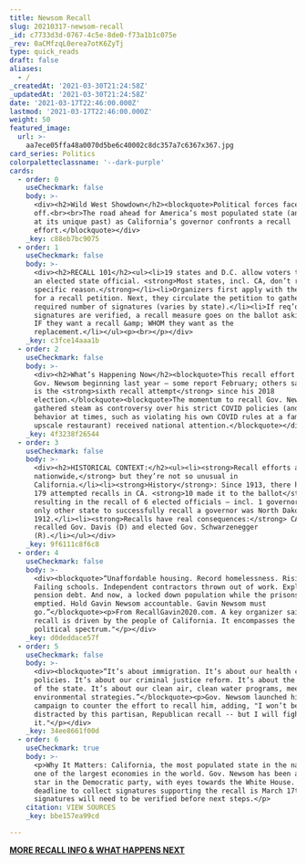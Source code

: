 ```yaml
---
title: Newsom Recall
slug: 20210317-newsom-recall
_id: c7733d3d-0767-4c5e-8de0-f73a1b1c075e
_rev: 0aCMfzqL0erea7otK6ZyTj
type: quick_reads
draft: false
aliases:
  - /
_createdAt: '2021-03-30T21:24:58Z'
_updatedAt: '2021-03-30T21:24:58Z'
date: '2021-03-17T22:46:00.000Z'
lastmod: '2021-03-17T22:46:00.000Z'
weight: 50
featured_image:
  url: >-
    aa7ece05ffa48a0070d5be6c40002c8dc357a7c6367x367.jpg
card_series: Politics
colorpaletteclassname: '--dark-purple'
cards:
  - order: 0
    useCheckmark: false
    body: >-
      <div><h2>Wild West Showdown</h2><blockquote>Political forces face
      off.<br><br>The road ahead for America’s most populated state (and a peek
      at its unique past) as California’s governor confronts a recall
      effort.</blockquote></div>
    _key: c88eb7bc9075
  - order: 1
    useCheckmark: false
    body: >-
      <div><h2>RECALL 101</h2><ul><li>19 states and D.C. allow voters to recall
      an elected state official. <strong>Most states, incl. CA, don’t require a
      specific reason.</strong></li><li>Organizers first apply with the state
      for a recall petition. Next, they circulate the petition to gather the
      required number of signatures (varies by state).</li><li>If req’d # of
      signatures are verified, a recall measure goes on the ballot asking voters
      IF they want a recall &amp; WHOM they want as the
      replacement.</li></ul><p><br></p></div>
    _key: c3fce14aaa1b
  - order: 2
    useCheckmark: false
    body: >-
      <div><h2>What’s Happening Now</h2><blockquote>This recall effort against
      Gov. Newsom beginning last year – some report February; others say June –
      is the <strong>sixth recall attempt</strong> since his 2018
      election.</blockquote><blockquote>The momentum to recall Gov. Newsom
      gathered steam as controversy over his strict COVID policies (and his
      behavior at times, such as violating his own COVID rules at a famous
      upscale restaurant) received national attention.</blockquote></div>
    _key: 4f3238f26544
  - order: 3
    useCheckmark: false
    body: >-
      <div><h2>HISTORICAL CONTEXT:</h2><ul><li><strong>Recall efforts are rare
      nationwide,</strong> but they’re not so unusual in
      California.</li><li><strong>History</strong>: Since 1913, there have been
      179 attempted recalls in CA. <strong>10 made it to the ballot</strong>,
      resulting in the recall of 6 elected officials – incl. 1 governor. The
      only other state to successfully recall a governor was North Dakota in
      1912.</li><li><strong>Recalls have real consequences:</strong> CA voters
      recalled Gov. Davis (D) and elected Gov. Schwarzenegger
      (R).</li></ul></div>
    _key: 9f6111c8f6c8
  - order: 4
    useCheckmark: false
    body: >-
      <div><blockquote>“Unaffordable housing. Record homelessness. Rising crime.
      Failing schools. Independent contractors thrown out of work. Exploding
      pension debt. And now, a locked down population while the prisons are
      emptied. Hold Gavin Newsom accountable. Gavin Newsom must
      go.”</blockquote><p>From RecallGavin2020.com. A key organizer said, "This
      recall is driven by the people of California. It encompasses the entire
      political spectrum."</p></div>
    _key: d0deddace57f
  - order: 5
    useCheckmark: false
    body: >-
      <div><blockquote>“It’s about immigration. It’s about our health care
      policies. It’s about our criminal justice reform. It’s about the diversity
      of the state. It’s about our clean air, clean water programs, meeting our
      environmental strategies.”</blockquote><p>Gov. Newsom launched his own
      campaign to counter the effort to recall him, adding, "I won’t be
      distracted by this partisan, Republican recall -- but I will fight
      it."</p></div>
    _key: 34ee8661f00d
  - order: 6
    useCheckmark: true
    body: >-
      <p>Why It Matters: California, the most populated state in the nation, has
      one of the largest economies in the world. Gov. Newsom has been a rising
      star in the Democratic party, with eyes towards the White House. The
      deadline to collect signatures supporting the recall is March 17th –
      signatures will need to be verified before next steps.</p>
    citation: VIEW SOURCES
    _key: bbe157ea99cd

---
```

[**MORE RECALL INFO & WHAT HAPPENS NEXT**](https://calmatters.org/explainers/recalling-california-governor-explained/)